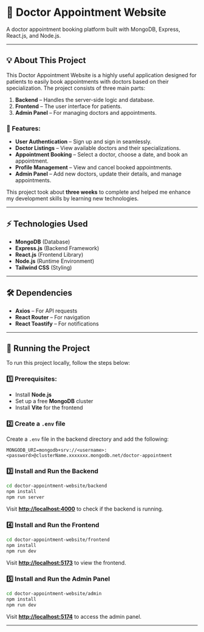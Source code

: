 # 🏥 Doctor Appointment Website
A doctor appointment booking platform built with MongoDB, Express, React.js, and Node.js.

---

## 💡 About This Project
This Doctor Appointment Website is a highly useful application designed for patients to easily book appointments with doctors based on their specialization. The project consists of three main parts:

1. **Backend** – Handles the server-side logic and database.
2. **Frontend** – The user interface for patients.
3. **Admin Panel** – For managing doctors and appointments.

### 🌟 Features:
- **User Authentication** – Sign up and sign in seamlessly.
- **Doctor Listings** – View available doctors and their specializations.
- **Appointment Booking** – Select a doctor, choose a date, and book an appointment.
- **Profile Management** – View and cancel booked appointments.
- **Admin Panel** – Add new doctors, update their details, and manage appointments.

This project took about **three weeks** to complete and helped me enhance my development skills by learning new technologies.

---

## ⚡ Technologies Used
- **MongoDB** (Database)
- **Express.js** (Backend Framework)
- **React.js** (Frontend Library)
- **Node.js** (Runtime Environment)
- **Tailwind CSS** (Styling)

---

## 🛠 Dependencies
- **Axios** – For API requests
- **React Router** – For navigation
- **React Toastify** – For notifications

---

## 🚀 Running the Project
To run this project locally, follow the steps below:

### 1️⃣ Prerequisites:
- Install **Node.js**
- Set up a free **MongoDB** cluster
- Install **Vite** for the frontend

### 2️⃣ Create a `.env` file
Create a `.env` file in the backend directory and add the following:
```
MONGODB_URI=mongodb+srv://<username>:<password>@clusterName.xxxxxxx.mongodb.net/doctor-appointment
```

### 3️⃣ Install and Run the Backend
```sh
cd doctor-appointment-website/backend
npm install
npm run server
```
Visit **[http://localhost:4000](http://localhost:4000)** to check if the backend is running.

### 4️⃣ Install and Run the Frontend
```sh
cd doctor-appointment-website/frontend
npm install
npm run dev
```
Visit **[http://localhost:5173](http://localhost:5173)** to view the frontend.

### 5️⃣ Install and Run the Admin Panel
```sh
cd doctor-appointment-website/admin
npm install
npm run dev
```
Visit **[http://localhost:5174](http://localhost:5174)** to access the admin panel.

---

